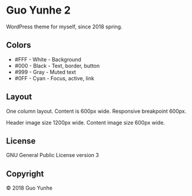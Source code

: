 # Guo Yunhe 2

WordPress theme for myself, since 2018 spring.

## Colors

* #FFF - White - Background
* #000 - Black - Text, border, button
* #999 - Gray - Muted text
* #0FF - Cyan - Focus, active, link

## Layout

One column layout. Content is 600px wide. Responsive breakpoint 600px.

Header image size 1200px wide. Content image size 600px wide.

## License

GNU General Public License version 3

## Copyright

© 2018 Guo Yunhe
